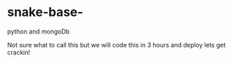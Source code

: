 # snake-base-
python and mongoDb 

Not sure what to call this but we will code this in 3 hours and deploy 
lets get crackin! 
